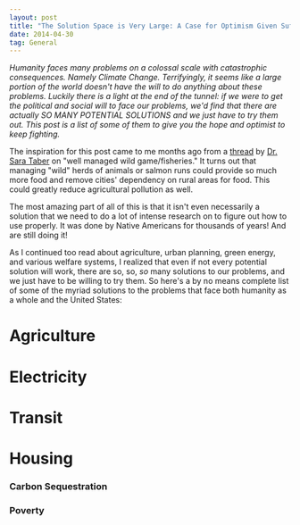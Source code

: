 ```yaml
---
layout: post
title: "The Solution Space is Very Large: A Case for Optimism Given Sufficient Political Will"
date: 2014-04-30
tag: General
---
```

<i>Humanity faces many problems on a colossal scale with catastrophic consequences. Namely Climate Change. Terrifyingly, it seems like a large portion of the world doesn't have the will to do anything about these problems. Luckily there is a light at the end of the tunnel: if we were to get the political and social will to face our problems, we'd find that there are actually SO MANY POTENTIAL SOLUTIONS and we just have to try them out. This post is a list of some of them to give you the hope and optimist to keep fighting.</i>

The inspiration for this post came to me months ago from a [thread](https://twitter.com/SarahTaber_bww/status/1273338423055704064) by [Dr. Sara Taber](https://twitter.com/SarahTaber_bww) on "well managed wild game/fisheries." It turns out that managing "wild" herds of animals or salmon runs could provide so much more food and remove cities' dependency on rural areas for food. This could greatly reduce agricultural pollution as well.

The most amazing part of all of this is that it isn't even necessarily a solution that we need to do a lot of intense research on to figure out how to use properly. It was done by Native Americans for thousands of years! And are still doing it!

As I continued too read about agriculture, urban planning, green energy, and various welfare systems, I realized that even if not every potential solution will work, there are so, so, _so_ many solutions to our problems, and we just have to be willing to try them. So here's a by no means complete list of some of the myriad solutions to the problems that face both humanity as a whole and the United States:

<h1>Agriculture</h1>

<h1>Electricity</h1>

<h1>Transit</h1>

<h1>Housing</h1>

<h3>Carbon Sequestration</h3>

<h3>Poverty</h3>
